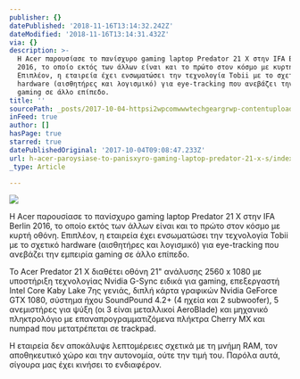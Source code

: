 ```yaml
---
publisher: {}
datePublished: '2018-11-16T13:14:32.242Z'
dateModified: '2018-11-16T13:14:31.432Z'
via: {}
description: >-
  Η Acer παρουσίασε το πανίσχυρο gaming laptop Predator 21 X στην IFA Berlin
  2016, το οποίο εκτός των άλλων είναι και το πρώτο στον κόσμο με κυρτή οθόνη.
  Επιπλέον, η εταιρεία έχει ενσωματώσει την τεχνολογία Tobii με το σχετικό
  hardware (αισθητήρες και λογισμικό) για eye-tracking που ανεβάζει την εμπειρία
  gaming σε άλλο επίπεδο.
title: ''
sourcePath: _posts/2017-10-04-httpsi2wpcomwwwtechgeargrwp-contentuploads201608.md
inFeed: true
author: []
hasPage: true
starred: true
datePublishedOriginal: '2017-10-04T09:08:47.233Z'
url: h-acer-paroysiase-to-panisxyro-gaming-laptop-predator-21-x-s/index.html
_type: Article

---
```

![](https://the-grid-user-content.s3-us-west-2.amazonaws.com/6ff8f073-c306-4d21-933d-21d92e694a53.jpg)

Η Acer παρουσίασε το πανίσχυρο gaming laptop Predator 21 X στην IFA Berlin 2016, το οποίο εκτός των άλλων είναι και το πρώτο στον κόσμο με κυρτή οθόνη. Επιπλέον, η εταιρεία έχει ενσωματώσει την τεχνολογία Tobii με το σχετικό hardware (αισθητήρες και λογισμικό) για eye-tracking που ανεβάζει την εμπειρία gaming σε άλλο επίπεδο.

Το Acer Predator 21 X διαθέτει οθόνη 21" ανάλυσης 2560 x 1080 με υποστήριξη τεχνολογίας Nvidia G-Sync ειδικά για gaming, επεξεργαστή Intel Core Kaby Lake 7ης γενιάς, διπλή κάρτα γραφικών Nvidia GeForce GTX 1080, σύστημα ήχου SoundPound 4.2+ (4 ηχεία και 2 subwoofer), 5 ανεμιστήρες για ψύξη (οι 3 είναι μεταλλικοί AeroBlade) και μηχανικό πληκτρολόγιο με επαναπρογραμματιζόμενα πλήκτρα Cherry MX και numpad που μετατρέπεται σε trackpad.

Η εταιρεία δεν αποκάλυψε λεπτομέρειες σχετικά με τη μνήμη RAM, τον αποθηκευτικό χώρο και την αυτονομία, ούτε την τιμή του. Παρόλα αυτά, σίγουρα μας έχει κινήσει το ενδιαφέρον.